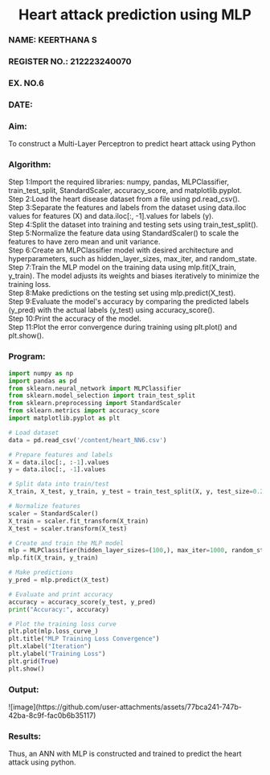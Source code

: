 <H1 ALIGN =CENTER>Heart attack prediction using MLP</H1>
<H3>NAME: KEERTHANA S</H3>
<H3>REGISTER NO.: 212223240070</H3>
<H3>EX. NO.6</H3>
<H3>DATE:</H3>
<H3>Aim:</H3>  To construct a  Multi-Layer Perceptron to predict heart attack using Python
<H3>Algorithm:</H3>
Step 1:Import the required libraries: numpy, pandas, MLPClassifier, train_test_split, StandardScaler, accuracy_score, and matplotlib.pyplot.<BR>
Step 2:Load the heart disease dataset from a file using pd.read_csv().<BR>
Step 3:Separate the features and labels from the dataset using data.iloc values for features (X) and data.iloc[:, -1].values for labels (y).<BR>
Step 4:Split the dataset into training and testing sets using train_test_split().<BR>
Step 5:Normalize the feature data using StandardScaler() to scale the features to have zero mean and unit variance.<BR>
Step 6:Create an MLPClassifier model with desired architecture and hyperparameters, such as hidden_layer_sizes, max_iter, and random_state.<BR>
Step 7:Train the MLP model on the training data using mlp.fit(X_train, y_train). The model adjusts its weights and biases iteratively to minimize the training loss.<BR>
Step 8:Make predictions on the testing set using mlp.predict(X_test).<BR>
Step 9:Evaluate the model's accuracy by comparing the predicted labels (y_pred) with the actual labels (y_test) using accuracy_score().<BR>
Step 10:Print the accuracy of the model.<BR>
Step 11:Plot the error convergence during training using plt.plot() and plt.show().<BR>

<H3>Program: </H3>

``` python
import numpy as np
import pandas as pd
from sklearn.neural_network import MLPClassifier
from sklearn.model_selection import train_test_split
from sklearn.preprocessing import StandardScaler
from sklearn.metrics import accuracy_score
import matplotlib.pyplot as plt

# Load dataset
data = pd.read_csv('/content/heart_NN6.csv')

# Prepare features and labels
X = data.iloc[:, :-1].values
y = data.iloc[:, -1].values

# Split data into train/test
X_train, X_test, y_train, y_test = train_test_split(X, y, test_size=0.2, random_state=42)

# Normalize features
scaler = StandardScaler()
X_train = scaler.fit_transform(X_train)
X_test = scaler.transform(X_test)

# Create and train the MLP model
mlp = MLPClassifier(hidden_layer_sizes=(100,), max_iter=1000, random_state=42)
mlp.fit(X_train, y_train)

# Make predictions
y_pred = mlp.predict(X_test)

# Evaluate and print accuracy
accuracy = accuracy_score(y_test, y_pred)
print("Accuracy:", accuracy)

# Plot the training loss curve
plt.plot(mlp.loss_curve_)
plt.title("MLP Training Loss Convergence")
plt.xlabel("Iteration")
plt.ylabel("Training Loss")
plt.grid(True)
plt.show()

```

<H3>Output:</H3>
![image](https://github.com/user-attachments/assets/77bca241-747b-42ba-8c9f-fac0b6b35117)

<H3>Results:</H3>
Thus, an ANN with MLP is constructed and trained to predict the heart attack using python.
